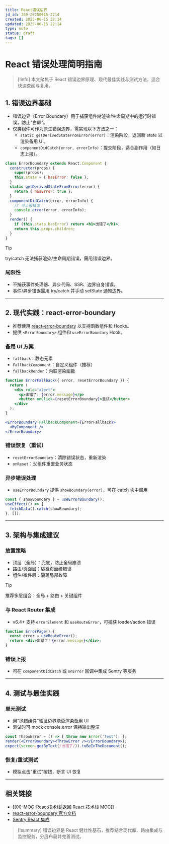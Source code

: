 ```yaml
---
title: React错误边界
jd_id: J00-20250615-2214
created: 2025-06-15 22:14
updated: 2025-06-15 22:14
type: note
status: draft
tags: []
---
```


# React 错误处理简明指南

> [!info]
> 本文聚焦于 React 错误边界原理、现代最佳实践与测试方法，适合快速查阅与复用。

## 1. 错误边界基础

- 错误边界（Error Boundary）用于捕获组件树渲染/生命周期中的运行时错误，防止"白屏"。
- 仅类组件可作为原生错误边界，需实现以下方法之一：
  - `static getDerivedStateFromError(error)`：渲染阶段，返回新 state 以渲染备用 UI。
  - `componentDidCatch(error, errorInfo)`：提交阶段，适合副作用（如日志上报）。

```jsx
class ErrorBoundary extends React.Component {
  constructor(props) {
    super(props);
    this.state = { hasError: false };
  }
  static getDerivedStateFromError(error) {
    return { hasError: true };
  }
  componentDidCatch(error, errorInfo) {
    // 可上报错误
    console.error(error, errorInfo);
  }
  render() {
    if (this.state.hasError) return <h1>出错了</h1>;
    return this.props.children;
  }
}
```

> [!tip]
> try/catch 无法捕获渲染/生命周期错误，需用错误边界。

### 局限性
- 不捕获事件处理器、异步代码、SSR、边界自身错误。
- 事件/异步错误需用 try/catch 并手动 setState 通知边界。

---

## 2. 现代实践：react-error-boundary

- 推荐使用 [react-error-boundary](https://github.com/bvaughn/react-error-boundary) 以支持函数组件和 Hooks。
- 提供 `<ErrorBoundary>` 组件和 `useErrorBoundary` Hook。

### 备用 UI 方案
- `fallback`：静态元素
- `FallbackComponent`：自定义组件（推荐）
- `fallbackRender`：内联渲染函数

```jsx
function ErrorFallback({ error, resetErrorBoundary }) {
  return (
    <div role="alert">
      <p>出错了: {error.message}</p>
      <button onClick={resetErrorBoundary}>重试</button>
    </div>
  );
}

<ErrorBoundary FallbackComponent={ErrorFallback}>
  <MyComponent />
</ErrorBoundary>
```

### 错误恢复（重试）
- `resetErrorBoundary`：清除错误状态，重新渲染
- `onReset`：父组件重置业务状态

### 异步错误处理
- `useErrorBoundary` 提供 `showBoundary(error)`，可在 catch 块中调用

```jsx
const { showBoundary } = useErrorBoundary();
useEffect(() => {
  fetchData().catch(showBoundary);
}, []);
```

---

## 3. 架构与集成建议

### 放置策略
- 顶层（全局）：兜底，防止全局崩溃
- 路由/页面层：隔离页面级错误
- 组件/微件层：隔离局部故障

> [!tip]
> 推荐多层组合：全局 + 路由 + 关键组件

### 与 React Router 集成
- v6.4+ 支持 `errorElement` 和 `useRouteError`，可捕获 loader/action 错误

```jsx
function ErrorPage() {
  const error = useRouteError();
  return <div>出错了！{error.message}</div>;
}
```

### 错误上报
- 可在 `componentDidCatch` 或 `onError` 回调中集成 Sentry 等服务

---

## 4. 测试与最佳实践

### 单元测试
- 用"抛错组件"验证边界能否渲染备用 UI
- 测试时可 mock console.error 保持输出整洁

```jsx
const ThrowError = () => { throw new Error('Test'); };
render(<ErrorBoundary><ThrowError /></ErrorBoundary>);
expect(screen.getByText(/出错了/)).toBeInTheDocument();
```

### 恢复/重试测试
- 模拟点击"重试"按钮，断言 UI 恢复

---

## 相关链接
- [[00-MOC-React技术栈|返回 React 技术栈 MOC]]
- [react-error-boundary 官方文档](https://github.com/bvaughn/react-error-boundary)
- [Sentry React 集成](https://docs.sentry.io/platforms/javascript/guides/react/)

> [!summary]
> 错误边界是 React 健壮性基石，推荐结合现代库、路由集成与监控服务，分层布局并完善测试。


